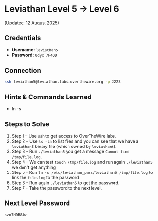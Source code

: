 # Leviathan Level 5 → Level 6
(Updated: 12 August 2025)

## Credentials
- **Username:** `leviathan5`
- **Password:** `0dyxT7F4QD`

## Connection
```bash
ssh leviathan5@leviathan.labs.overthewire.org -p 2223
```

## Hints & Commands Learned
- ln -s

## Steps to Solve
1. Step 1 – Use `ssh` to get access to OverTheWire labs.
2. Step 2 – Use `ls -la` to list files and you can see that we have a `leviathan5` binary file (which owned by `leviathan6`).
3. Step 3 - Run `./leviathan5` you get a message `Cannot find /tmp/file.log`.
4. Step 4 - We can test `touch /tmp/file.log` and run again `./leviathan5` we don't get anything
5. Step 5 - Run `ln -s /etc/leviathan_pass/leviathan6 /tmp/file.log` to link the `file.log` to the password
6. Step 6 - Run again `./leviathan5` to get the password.
7. Step 7 - Take the password to the next level.

## Next Level Password
`szo7HDB88w`
